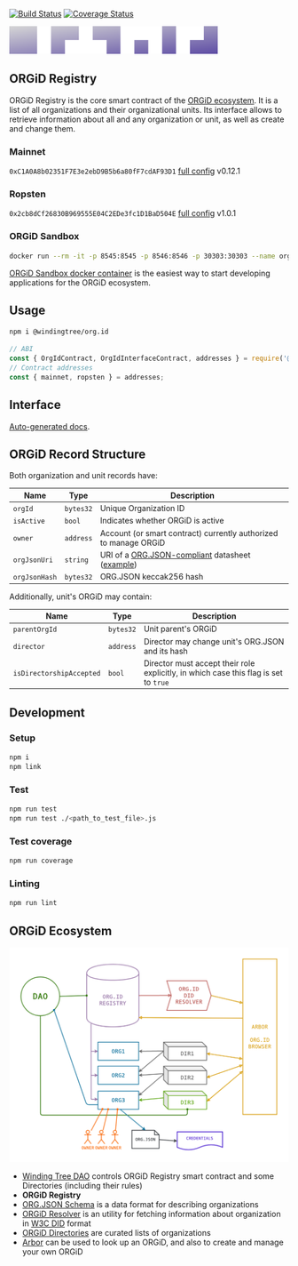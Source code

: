 [![Build Status](https://travis-ci.org/windingtree/org.id.svg?branch=master)](https://travis-ci.org/windingtree/org.id)
[![Coverage Status](https://coveralls.io/repos/github/windingtree/org.id/badge.svg?branch=master)](https://coveralls.io/github/windingtree/org.id?branch=master&v=2.0)

<a href="https://orgid.tech"><img src="https://github.com/windingtree/branding/raw/master/org.id/svg/org.id-logo.svg" height="50" alt="ORGiD"></a>

## ORGiD Registry

ORGiD Registry is the core smart contract of the [ORGiD ecosystem](https://orgid.tech). It is a list of all organizations and their organizational units. Its interface allows to retrieve information about all and any organization or unit, as well as create and change them.

### Mainnet

`0xC1A0A8b02351F7E3e2ebD9B5b6a80fF7cdAF93D1` [full config](./.openzeppelin/main-OrgId.json) v0.12.1

### Ropsten

`0x2cb8dCf26830B969555E04C2EDe3fc1D1BaD504E` [full config](./.openzeppelin/ropsten-OrgId.json) v1.0.1

### ORGiD Sandbox

```sh
docker run --rm -it -p 8545:8545 -p 8546:8546 -p 30303:30303 --name org.id-sandbox windingtree/org.id-sandbox
```

[ORGiD Sandbox docker container](https://hub.docker.com/r/windingtree/org.id-sandbox) is the easiest way to start developing applications for the ORGiD ecosystem.

## Usage

```sh
npm i @windingtree/org.id
```
```javascript
// ABI
const { OrgIdContract, OrgIdInterfaceContract, addresses } = require('@windingtree/org.id');
// Contract addresses
const { mainnet, ropsten } = addresses;
```

## Interface

[Auto-generated docs](./docs/OrgId.md).

## ORGiD Record Structure

Both organization and unit records have:

| **Name** | **Type** | **Description** |
|-|-|-|
| `orgId` | `bytes32` | Unique Organization ID |
| `isActive` | `bool` | Indicates whether ORGiD is active |
| `owner` | `address` | Account (or smart contract) currently authorized to manage ORGiD |
| `orgJsonUri` | `string` | URI of a [ORG.JSON-compliant](https://github.com/windingtree/org.json-schema) datasheet ([example](https://gist.githubusercontent.com/kvakes/0f728d60add6561f18d173c01f87a5bd/raw/9ba3c6fd08c29daaff9809ffa04be09a66196900/glider.json)) |
| `orgJsonHash` | `bytes32` | ORG.JSON keccak256 hash |

Additionally, unit's ORGiD may contain:

| **Name** | **Type** | **Description** |
|-|-|-|
| `parentOrgId` | `bytes32` | Unit parent's ORGiD |
| `director` | `address` | Director may change unit's ORG.JSON and its hash |
| `isDirectorshipAccepted` | `bool` | Director must accept their role explicitly, in which case this flag is set to `true` |

## Development

### Setup

```sh
npm i
npm link
```

### Test

```sh
npm run test
npm run test ./<path_to_test_file>.js
```

### Test coverage

```sh
npm run coverage
```

### Linting

```sh
npm run lint

```

## ORGiD Ecosystem

![ORGiD Ecosystem](./assets/org.id-ecosystem.png)

- [Winding Tree DAO](https://github.com/windingtree/dao) controls ORGiD Registry smart contract and some Directories (including their rules)
- **ORGiD Registry**
- [ORG.JSON Schema](https://github.com/windingtree/org.json-schema) is a data format for describing organizations
- [ORGiD Resolver](https://github.com/windingtree/org.id-resolver) is an utility for fetching information about organization in [W3C DID](https://w3c.github.io/did-core/) format
- [ORGiD Directories](https://github.com/windingtree/org.id-directories) are curated lists of organizations
- [Arbor](https://arbor.fm) can be used to look up an ORGiD, and also to create and manage your own ORGiD
